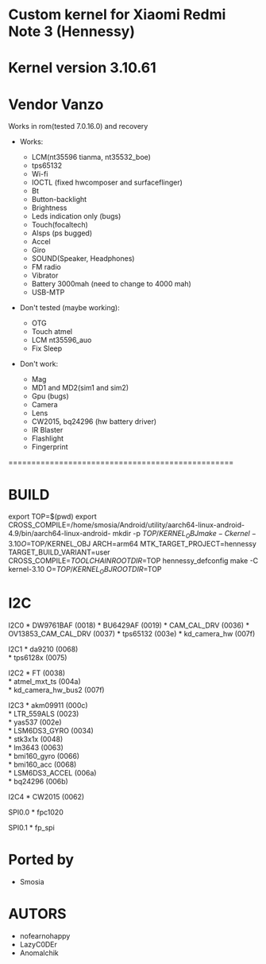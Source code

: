 # Custom kernel for Xiaomi Redmi Note 3 (Hennessy)
# Kernel version 3.10.61
# Vendor Vanzo
Works in rom(tested 7.0.16.0) and recovery

* Works:
	* LCM(nt35596 tianma, nt35532_boe)
	* tps65132
	* Wi-fi
	* IOCTL (fixed hwcomposer and surfaceflinger)
	* Bt
	* Button-backlight
	* Brightness
	* Leds indication only (bugs)
	* Touch(focaltech)
	* Alsps (ps bugged)
	* Accel
	* Giro
	* SOUND(Speaker, Headphones)
	* FM radio
	* Vibrator
	* Battery 3000mah (need to change to 4000 mah)
	* USB-MTP

* Don't tested (maybe working):
	* OTG
	* Touch atmel
	* LCM nt35596_auo
	* Fix Sleep

* Don't work:
	* Mag
	* MD1 and MD2(sim1 and sim2)
    * Gpu (bugs) 
	* Camera
	* Lens
	* CW2015, bq24296 (hw battery driver)
	* IR Blaster
	* Flashlight
	* Fingerprint

=================================================
# BUILD
export TOP=$(pwd)
export CROSS_COMPILE=/home/smosia/Android/utility/aarch64-linux-android-4.9/bin/aarch64-linux-android-
mkdir -p $TOP/KERNEL_OBJ
make -C kernel-3.10 O=$TOP/KERNEL_OBJ ARCH=arm64 MTK_TARGET_PROJECT=hennessy TARGET_BUILD_VARIANT=user CROSS_COMPILE=$TOOLCHAIN ROOTDIR=$TOP hennessy_defconfig
make -C kernel-3.10 O=$TOP/KERNEL_OBJ ROOTDIR=$TOP

# I2C

I2C0
	* DW9761BAF 	            (0018)
	* BU6429AF 	            	(0019)
	* CAM_CAL_DRV           	(0036)
	* OV13853_CAM_CAL_DRV    	(0037)
	* tps65132              	(003e)
	* kd_camera_hw          	(007f)

I2C1
	* da9210                	(0068)	
	* tps6128x              	(0075)	

I2C2
	* FT						(0038) 	
	* atmel_mxt_ts           	(004a)	
	* kd_camera_hw_bus2    		(007f)	
	
I2C3
	* akm09911               	(000c)	
	* LTR_559ALS				(0023)	
	* yas537                	(002e)	
	* LSM6DS3_GYRO				(0034)	
	* stk3x1x               	(0048) 	
	* lm3643					(0063)	
	* bmi160_gyro				(0066)	
	* bmi160_acc				(0068)	
	* LSM6DS3_ACCEL         	(006a)	
	* bq24296         			(006b)	

I2C4
	* CW2015 					(0062)

SPI0.0
	* fpc1020							

SPI0.1
	* fp_spi							

# Ported by
* Smosia

# AUTORS
* nofearnohappy
* LazyC0DEr
* Anomalchik
